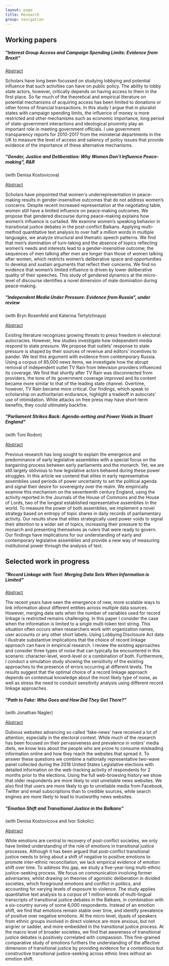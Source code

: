 ```yaml
---
layout: page
title: Research
group: navigation
---
```


## Working papers

##### "Interest Group Access and Campaign Spending Limits: Evidence from Brexit"
<p><a class="btn btn-info" data-toggle="collapse" href="#collapseAbstract1"
role="button" aria-expanded="false" aria-controls="collapseAbstract1">Abstract</a></p>
<div class="collapse" id="collapseAbstract1">
<div class="card card-body">
Scholars have long been focussed on studying lobbying and potential influence that such activities can have on public policy. The ability to lobby state actors, however, critically depends on having access to them in the first place. So far much of the theoretical and empirical literature on potential mechanisms of acquiring access has been limited to donations or other forms of financial transactions. In this study I argue that in pluralist states with campaign spending limits, the influence of money is more restricted and other mechanisms such as economic importance, long period of state-government interactions and ideological proximity play an important role in meeting government officials. I use government transparency reports for 2010-2017 from the ministerial departments in the UK to measure the level of access and saliency of policy issues that provide evidence of the importance of these alternative mechanisms.
</div>
</div>

##### "Gender, Justice and Deliberation: Why Women Don’t Influence Peace-making", *R&R*
(with Denisa Kostovicova)

<p><a class="btn btn-info" data-toggle="collapse" href="#collapseAbstract2"
role="button" aria-expanded="false" aria-controls="collapseAbstract2">Abstract</a></p>
<div class="collapse" id="collapseAbstract2">
<div class="card card-body">
Scholars have pinpointed that women's underrepresentation in peace-making results in gender-insensitive outcomes that do not address women’s concerns. Despite recent increased representation at the negotiating table, women still have a limited influence on peace-making outcomes. We propose that gendered discourse during peace-making explains how women’s influence is curtailed. We examine women’s speaking behavior in transitional justice debates in the post-conflict Balkans. Applying multi-method quantitative text analysis to over half a million words in multiple languages, we analyze structural and thematic speech patterns. We find that men’s domination of turn-taking and the absence of topics reflecting women’s needs and interests lead to a gender-insensitive outcome; the sequences of men talking after men are longer than those of women talking after women, which restricts women’s deliberative space and opportunities to develop and sustain arguments that reflect their concerns. We find no evidence that women’s limited influence is driven by lower deliberative quality of their speeches. This study of gendered dynamics at the micro-level of discourse identifies a novel dimension of male domination during peace-making.
</div>
</div>

##### "Independent Media Under Pressure: Evidence from Russia", *under review*
(with Bryn Rosenfeld and Katerina Tertytchnaya)

<p><a class="btn btn-info" data-toggle="collapse" href="#collapseAbstract3"
role="button" aria-expanded="false" aria-controls="collapseAbstract3">Abstract</a></p>
<div class="collapse" id="collapseAbstract3">
<div class="card card-body">
Existing literature recognizes growing threats to press freedom in electoral autocracies. However, few studies investigate how independent media respond to state pressure. We propose that outlets’ response to state pressure is shaped by their sources of revenue and editors’ incentives to pander. We test this argument with evidence from contemporary Russia. Using a corpus of 85,000 news items, we investigate how the abrupt removal of independent outlet TV Rain from television providers influenced its coverage. We find that shortly after TV Rain was disconnected from providers, the tone of its government coverage improved and its content became more similar to that of the leading state channel. Overtime, however, TV Rain became more critical. Our findings, which speak to scholarship on authoritarian endurance, highlight a tradeoff in autocrats’ use of intimidation. While attacks on free press may have short-term benefits, they could ultimately backfire.
</div>
</div>

##### "Parliament Strikes Back: Agenda-setting and Power Voids in Stuart England"
(with Toni Rodon)

<p><a class="btn btn-info" data-toggle="collapse" href="#collapseAbstract4"
role="button" aria-expanded="false" aria-controls="collapseAbstract4">Abstract</a></p>
<div class="collapse" id="collapseAbstract4">
<div class="card card-body">
Previous research has long sought to explain the emergence and predominance of early legislative assemblies with a special focus on the bargaining process between early parliaments and the monarch. Yet, we are still largely oblivious to how legislative actors behaved during these power struggles. In this article we contend that elites in early representative assemblies used periods of power uncertainty to set the political agenda and signal their desire for sovereignty over the realm. We empirically examine this mechanism on the seventeenth century England, using the activity reported in the Journals of the House of Commons and the House of Lords, two of the longest established representative assemblies in the world. To measure the power of both assemblies, we implement a novel strategy based on entropy of topic shares in daily records of parliamentary activity. Our results show that elites strategically used power voids to signal their attention to a wider set of topics, increasing their pressure to the monarch and presenting themselves as rulers that were ready to govern. Our findings have implications for our understanding of early and contemporary legislative assemblies and provide a new way of measuring institutional power through the analysis of text.
</div>
</div>

## Selected work in progress

##### "Record Linkage with Text: Merging Data Sets When Information is Limited"
<p><a class="btn btn-info" data-toggle="collapse" href="#collapseAbstract5"
role="button" aria-expanded="false" aria-controls="collapseAbstract5">Abstract</a></p>
<div class="collapse" id="collapseAbstract5">
<div class="card card-body">
The recent years have seen the emergence of new, more scalable ways to link information about different entities across multiple data sources. However, merging data sets when the number of variables used for record linkage is restricted remains challenging. In this paper I consider the case when the information is limited to a single multi-token text string. This situation often occurs when researchers work with organization names, user accounts or any other short labels. Using Lobbying Disclosure Act data I illustrate substantive implications that the choice of record linkage approach can have in empirical research. I review the existing approaches and consider three types of noise that can typically be encountered in this scenario: character-level, word-level or a combination of both. Furthermore, I conduct a simulation study showing the sensitivity of the existing approaches to the presence of errors occurring at different levels. The results suggest that the optimal choice of a record linkage approach depends on contextual knowledge about the most likely type of noise, as well as stress the need to conduct sensitivity analysis using different record linkage approaches. 
</div>
</div>

##### "Path to Fake: Who Goes and How Did They Get There?"
(with Jonathan Nagler)

<p><a class="btn btn-info" data-toggle="collapse" href="#collapseAbstract6"
role="button" aria-expanded="false" aria-controls="collapseAbstract6">Abstract</a></p>
<div class="collapse" id="collapseAbstract6">
<div class="card card-body">
Dubious websites advancing so called 'fake-news' have received a lot of attention, especially in the electoral context. While much of the research has been focused on their pervasiveness and prevalence in voters' media diets, we know less about the people who are prone to consume misleading information online and how they reach the websites that spread it. To answer these questions we combine a nationally representative two-wave panel collected during the 2018 United States Legislative elections with detailed information on the web-tracking activity of respondents for 2 months prior to the elections. Using the full web-browsing history we show that older respondents are more likely to visit unreliable news websites. We also find that users are more likely to go to unreliable media from Facebook, Twitter and email subscriptions than to credible sources, while search engines are more likely to lead to trustworthy news websites.
</div>
</div>

##### "Emotion Shift and Transitional Justice in the Balkans"
(with Denisa Kostovicova and Ivor Sokolic)

<p><a class="btn btn-info" data-toggle="collapse" href="#collapseAbstract7"
role="button" aria-expanded="false" aria-controls="collapseAbstract7">Abstract</a></p>
<div class="collapse" id="collapseAbstract7">
<div class="card card-body">
While emotions are central to recovery of post-conflict societies, we only have limited understanding of the role of emotions in transitional justice processes. Although it has been argued that post-conflict transitional justice needs to bring about a shift of negative to positive emotions to promote inter-ethnic reconciliation, we lack empirical evidence of emotion shift over time. To address this gap, we study a five-year-long multi-ethnic justice-seeking process. We focus on communication involving former adversaries, whilst drawing on theories of agonistic deliberation in divided societies, which foreground emotions and conflict in politics, and accounting for varying levels of exposure to violence. The study applies quantitative text analysis to a corpus of 1 million words of multi-lingual transcripts of transitional justice debates in the Balkans, in combination with a six-country survey of some 6,000 respondents. Instead of an emotion shift, we find that emotions remain stable over time, and identify prevalence of positive over negative emotions. At the micro level, dyads of speakers from ethnic groups involved in direct violence are more anxious, but not angrier or sadder, and more embedded in the transitional justice process. At the macro level of broader societies, we find that awareness of transitional justice debates is positively correlated with compassion. This fine-grained comparative study of emotions furthers the understanding of the affective dimension of transitional justice by providing evidence for a contentious but constructive transitional justice-seeking across ethnic lines without an emotion shift.
</div>
</div>
